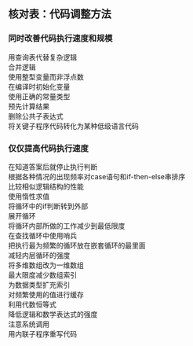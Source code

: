 ## 核对表：代码调整方法

### 同时改善代码执行速度和规模

用查询表代替复杂逻辑  
合并逻辑  
使用整型变量而非浮点数  
在编译时初始化变量  
使用正确的常量类型  
预先计算结果  
删除公共子表达式  
将关键子程序代码转化为某种低级语言代码  

### 仅仅提高代码执行速度

在知道答案后就停止执行判断  
根据各种情况的出现频率对case语句和if-then-else串排序  
比较相似逻辑结构的性能  
使用惰性求值  
将循环中的if判断转到外部  
展开循环  
将循环内部所做的工作减少到最低限度  
在查找循环中使用哨兵  
把执行最为频繁的循环放在嵌套循环的最里面  
减轻内层循环的强度  
将多维数组改为一维数组  
最大限度减少数组索引  
为数据类型扩充索引  
对频繁使用的值进行缓存  
利用代数恒等式  
降低逻辑和数学表达式的强度  
注意系统调用  
用内联子程序重写代码